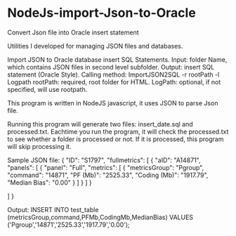 # NodeJs-import-Json-to-Oracle
Convert Json file into Oracle insert statement

Utilities I developed for managing JSON files and databases.

Import JSON to Oracle database insert SQL Statements.
Input: folder Name, which contains JSON files in second level subfolder. 
Output: insert SQL statement (Oracle Style). 
Calling method: ImportJSON2SQL -r rootPath -l Logpath 
rootPath: required, root folder for HTML. 
LogPath: optional, if not specified, will use rootpath.

This program is written in NodeJS javascript, it uses JSON to parse Json file.

Running this program will generate two files: insert_date.sql and processed.txt. Eachtime you run the program,
it will check the processed.txt to see whether a folder is processed or not. If it is processed, this program will skip processing it.

Sample JSON file:
{
  "ID": "S1797",
  "fullmetrics": [
    {
      "aID": "A14871",
      "panels": [
        {
          "panel": "Full",
          "metrics": [
            {
              "metricsGroup": "Pgroup",
              "command": "14871",
              "PF (Mb)": "2525.33",
              "Coding (Mb)": "1917.79",
              "Median Bias": "0.00"
            }
          ]
        }
      ]
    }
       
  ]
}


Output:
INSERT INTO test_table (metricsGroup,command,PFMb,CodingMb,MedianBias) VALUES ('Pgroup','14871','2525.33','1917.79','0.00');
